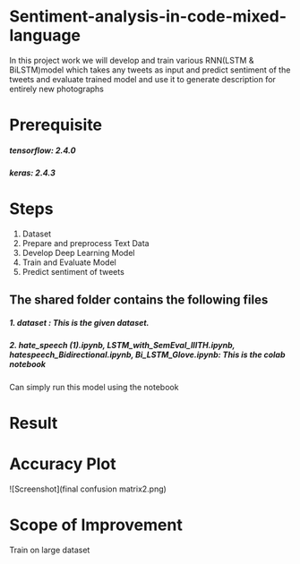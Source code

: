 # Sentiment-analysis-in-code-mixed-language
In this project work we will develop and train various RNN(LSTM & BiLSTM)model which takes any tweets as input and predict sentiment of the tweets and evaluate trained model and use it to generate description for entirely new photographs
# Prerequisite
##### tensorflow: 2.4.0
##### keras: 2.4.3

# Steps
1. Dataset <br />
2. Prepare and preprocess Text Data <br />
3. Develop Deep Learning Model <br />
4. Train and Evaluate Model <br />
5. Predict sentiment of tweets 


## The shared folder contains the following files
##### 1. dataset :  This is the given dataset.
##### 2. hate_speech (1).ipynb, LSTM_with_SemEval_IIITH.ipynb, hatespeech_Bidirectional.ipynb, Bi_LSTM_Glove.ipynb:  This is the colab notebook  <br />
Can simply run this model using the notebook 

# Result

# Accuracy Plot
![Screenshot](final confusion matrix2.png)



# Scope of Improvement
Train on large dataset 
